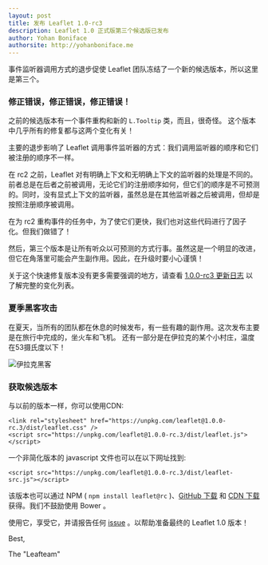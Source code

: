 ```yaml
---
layout: post
title: 发布 Leaflet 1.0-rc3
description: Leaflet 1.0 正式版第三个候选版已发布
author: Yohan Boniface
authorsite: http://yohanboniface.me
---
```


事件监听器调用方式的退步促使 Leaflet 团队冻结了一个新的候选版本，所以这里是第三个。


### 修正错误，修正错误，修正错误！

之前的候选版本有一个事件重构和新的 `L.Tooltip` 类，而且，很奇怪。
这个版本中几乎所有的修复都与这两个变化有关！

主要的退步影响了 Leaflet 调用事件监听器的方式：我们调用监听器的顺序和它们被注册的顺序不一样。

在 rc2 之前，Leaflet 对有明确上下文和无明确上下文的监听器的处理是不同的。前者总是在后者之前被调用，无论它们的注册顺序如何，但它们的顺序是不可预测的。同时，没有显式上下文的监听器，虽然总是在其他监听器之后被调用，但却是按照注册顺序被调用。

在为 rc2 重构事件的任务中，为了使它们更快，我们也对这些代码进行了因子化。但我们做错了！

然后，第三个版本是让所有听众以可预测的方式行事。虽然这是一个明显的改进，但它在角落里可能会产生副作用。因此，在升级时要小心谨慎！

关于这个快速修复版本没有更多需要强调的地方，请查看 [1.0.0-rc3 更新日志](https://github.com/Leaflet/Leaflet/blob/master/CHANGELOG.md#10-rc3-august-3-2016) 以了解完整的变化列表。

### 夏季黑客攻击

在夏天，当所有的团队都在休息的时候发布，有一些有趣的副作用。这次发布主要是在旅行中完成的，坐火车和飞机。
还有一部分是在伊拉克的某个小村庄，温度在53摄氏度以下！

![伊拉克黑客](/docs/images/2016-08-03-iraq-hacking.jpg)

### 获取候选版本

与以前的版本一样，你可以使用CDN:


    <link rel="stylesheet" href="https://unpkg.com/leaflet@1.0.0-rc.3/dist/leaflet.css" />
    <script src="https://unpkg.com/leaflet@1.0.0-rc.3/dist/leaflet.js"></script>

一个非简化版本的 javascript 文件也可以在以下网址找到:

    <script src="https://unpkg.com/leaflet@1.0.0-rc.3/dist/leaflet-src.js"></script>

该版本也可以通过 NPM ( `npm install leaflet@rc` )、[GitHub 下载](https://github.com/Leaflet/Leaflet/archive/v1.0.0-rc.3.zip) 和 [CDN 下载](http://cdn.leafletjs.com/leaflet/v1.0.0-rc.3/leaflet.zip) 获得。我们不鼓励使用 Bower 。

使用它，享受它，并请报告任何 [issue](https://github.com/Leaflet/Leaflet/issues) 。以帮助准备最终的 Leaflet 1.0 版本！


Best,

The "Leafteam"
